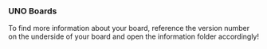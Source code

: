 ### UNO Boards

To find more information about your board, reference the version number on the underside 
of your board and open the information folder accordingly!